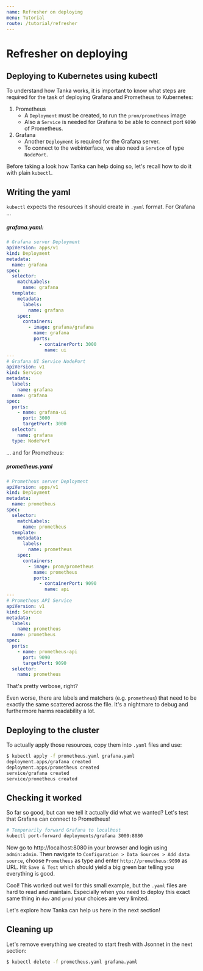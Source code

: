 ```yaml
---
name: Refresher on deploying
menu: Tutorial
route: /tutorial/refresher
---
```


# Refresher on deploying

## Deploying to Kubernetes using kubectl

To understand how Tanka works, it is important to know what steps are required
for the task of deploying Grafana and Prometheus to Kubernetes:

1. Prometheus
   - A `Deployment` must be created, to run the `prom/prometheus` image
   - Also a `Service` is needed for Grafana to be able to connect port `9090` of
     Prometheus.
2. Grafana
   - Another `Deployment` is required for the Grafana server.
   - To connect to the webinterface, we also need a `Service` of type
     `NodePort`.

Before taking a look how Tanka can help doing so, let's recall how to do it with
plain `kubectl`.

## Writing the yaml

`kubectl` expects the resources it should create in `.yaml` format. For Grafana
...

##### grafana.yaml:

```yaml
# Grafana server Deployment
apiVersion: apps/v1
kind: Deployment
metadata:
  name: grafana
spec:
  selector:
    matchLabels:
      name: grafana
  template:
    metadata:
      labels:
        name: grafana
    spec:
      containers:
        - image: grafana/grafana
          name: grafana
          ports:
            - containerPort: 3000
              name: ui
---
# Grafana UI Service NodePort
apiVersion: v1
kind: Service
metadata:
  labels:
    name: grafana
  name: grafana
spec:
  ports:
    - name: grafana-ui
      port: 3000
      targetPort: 3000
  selector:
    name: grafana
  type: NodePort
```

... and for Prometheus:

##### prometheus.yaml

```yaml
# Prometheus server Deployment
apiVersion: apps/v1
kind: Deployment
metadata:
  name: prometheus
spec:
  selector:
    matchLabels:
      name: prometheus
  template:
    metadata:
      labels:
        name: prometheus
    spec:
      containers:
        - image: prom/prometheus
          name: prometheus
          ports:
            - containerPort: 9090
              name: api
---
# Prometheus API Service
apiVersion: v1
kind: Service
metadata:
  labels:
    name: prometheus
  name: prometheus
spec:
  ports:
    - name: prometheus-api
      port: 9090
      targetPort: 9090
  selector:
    name: prometheus
```

That's pretty verbose, right?

Even worse, there are labels and matchers (e.g. `prometheus`) that need to be
exactly the same scattered across the file. It's a nightmare to debug and
furthermore harms readability a lot.

## Deploying to the cluster

To actually apply those resources, copy them into `.yaml` files and use:

```bash
$ kubectl apply -f prometheus.yaml grafana.yaml
deployment.apps/grafana created
deployment.apps/prometheus created
service/grafana created
service/prometheus created
```

## Checking it worked

So far so good, but can we tell it actually did what we wanted? Let's test that
Grafana can connect to Prometheus!

```bash
# Temporarily forward Grafana to localhost
kubectl port-forward deployments/grafana 3000:8080
```

Now go to http://localhost:8080 in your browser and login using `admin:admin`.
Then navigate to `Configuration > Data Sources > Add data source`, choose
`Prometheus` as type and enter `http://prometheus:9090` as URL. Hit
`Save & Test` which should yield a big green bar telling you everything is good.

Cool! This worked out well for this small example, but the `.yaml` files are
hard to read and maintain. Especially when you need to deploy this exact same
thing in `dev` and `prod` your choices are very limited.

Let's explore how Tanka can help us here in the next section!

## Cleaning up

Let's remove everything we created to start fresh with Jsonnet in the next section:

```bash
$ kubectl delete -f prometheus.yaml grafana.yaml
```
